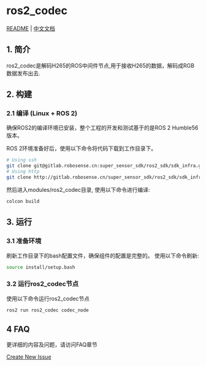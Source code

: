 # ros2_codec

[README](http://10.10.0.20/super_sensor_sdk/ros2_sdk/sdk_infra/-/blob/main/modules/ros2_codec/README.md) | [中文文档](http://10.10.0.20/super_sensor_sdk/ros2_sdk/sdk_infra/-/blob/main/modules/ros2_codec/README_CN.md)

## 1. 简介

ros2_codec是解码H265的ROS中间件节点,用于接收H265的数据，解码成RGB数据发布出去.

## 2. 构建

### 2.1 编译 (Linux + ROS 2)

确保ROS2的编译环境已安装，整个工程的开发和测试基于的是ROS 2 Humble56版本。

ROS 2环境准备好后，使用以下命令将代码下载到工作目录下。

```bash
# Using ssh
git clone git@gitlab.robosense.cn:super_sensor_sdk/ros2_sdk/sdk_infra.git
# Using http
git clone http://gitlab.robosense.cn/super_sensor_sdk/ros2_sdk/sdk_infra.git
```

然后进入modules/ros2_codec目录, 使用以下命令进行编译:

```bash
colcon build
```
## 3. 运行

### 3.1 准备环境

刷新工作目录下的bash配置文件，确保组件的配置是完整的。
使用以下命令刷新:

```bash
source install/setup.bash
```

### 3.2 运行ros2_codec节点
使用以下命令运行ros2_codec节点

```bash
ros2 run ros2_codec codec_node
```
## 4 FAQ

更详细的内容及问题，请访问FAQ章节

[Create New Issue](http://gitlab.robosense.cn/super_sensor_sdk/sdk_middleware/issues/new)

